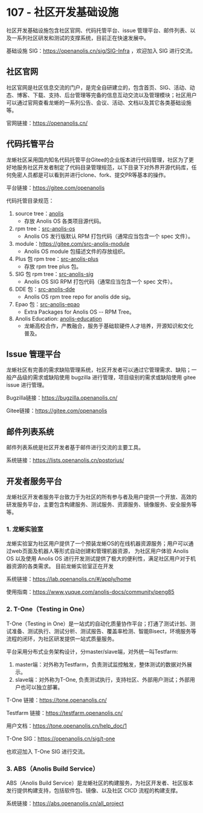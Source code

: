 # 107 - 社区开发基础设施

社区开发基础设施包含社区官网、代码托管平台、issue 管理平台、邮件列表、以及一系列社区研发和测试的支撑系统，目前正在快速发展中。

基础设施 SIG：https://openanolis.cn/sig/SIG-Infra ，欢迎加入 SIG 进行交流。

## 社区官网

社区官网是社区信息交流的门户，是完全自研建立的，包含首页、SIG、活动、动态、博客、下载、支持、后台管理等完备的信息互动交流以及管理模块；社区用户可以通过官网查看龙蜥的一系列公告、会议、活动、文档以及其它各类基础设施等。

官网链接：https://openanolis.cn/

## 代码托管平台

龙蜥社区采用国内知名代码托管平台Gitee的企业版本进行代码管理，社区为了更好地服务社区开发者制定了代码目录管理规范，以下目录下对外界开源代码库，任何免密人员都是可以看到并进行clone、fork、提交PR等基本的操作。

平台链接：https://gitee.com/openanolis

代码托管目录规范：
1. source tree：[anolis](https://gitee.com/anolis)
	- 存放 Anolis OS 各类项目源代码。
2. rpm tree：[src-anolis-os](https://gitee.com/src-anolis-os)
	- Anolis OS 发行版默认 RPM 打包代码（通常应当包含一个 spec 文件）。
3. module：https://gitee.com/src-anolis-module
	- Anolis OS module 包描述文件的存放组织。
4. Plus 包 rpm tree：[src-anolis-plus](https://gitee.com/src-anolis-plus)
	- 存放 rpm tree plus 包。
5. SIG 包 rpm tree：[src-anolis-sig](https://gitee.com/src-anolis-sig)
	- Anolis OS SIG RPM 打包代码（通常应当包含一个 spec 文件）。
6. DDE 包：[src-anolis-dde](https://gitee.com/src-anolis-dde)
	- Anolis OS rpm tree repo for anolis dde sig。
7. Epao 包：[src-anolis-epao](https://gitee.com/src-anolis-epao)
	- Extra Packages for Anolis OS -- RPM Tree。
8. Anolis Education: [anolis-education](https://gitee.com/anolis-education)
	- 龙蜥高校合作，产教融合，服务于基础软硬件人才培养，开源知识和文化普及。

## Issue 管理平台

龙蜥社区有完善的需求缺陷管理系统，社区开发者可以通过它管理需求、缺陷；一般产品级的需求或缺陷使用 bugzilla 进行管理，项目级别的需求或缺陷使用 gitee issue 进行管理。

Bugzilla链接：https://bugzilla.openanolis.cn/

Gitee链接：https://gitee.com/openanolis

## 邮件列表系统

邮件列表系统是社区开发者基于邮件进行交流的主要工具。

系统链接：https://lists.openanolis.cn/postorius/

## 开发者服务平台

龙蜥社区开发者服务平台致力于为社区的所有参与者及用户提供一个开放、高效的研发服务平台，主要包含构建服务、测试服务、资源服务、镜像服务、安全服务等等。

### 1. 龙蜥实验室

龙蜥实验室为社区用户提供了一个预装龙蜥OS的在线机器资源服务；用户可以通过web页面及机器人等形式自动创建和管理机器资源，
为社区用户体验 Anolis OS 以及使用 Anolis OS 进行开发测试提供了极大的便利性，满足社区用户对于机器资源的各类需求。
目前龙蜥实验室正在开发

系统链接：https://lab.openanolis.cn/#/apply/home

使用指南：https://www.yuque.com/anolis-docs/community/peng85


### 2. T-One（Testing in One）

T-One（Testing in One）是一站式的自动化质量协作平台；打通了测试计划、测试准备、测试执行、测试分析、测试报告、覆盖率检测、智能Bisect，环境服务等流程的闭环，为社区研发提供一站式质量服务。

平台采用分布式业务架构设计，分master/slave端，对外统一叫Testfarm: 
1. master端：对外称为Testfarm，负责测试监控触发，整体测试的数据对外展示。
2. slave端：对外称为T-One, 负责测试执行，支持社区、外部用户测试；外部用户也可以独立部署。


T-One 链接：https://tone.openanolis.cn/

Testfarm 链接：https://testfarm.openanolis.cn/

用户文档：https://tone.openanolis.cn/help_doc/1

T-One SIG：https://openanolis.cn/sig/t-one

也欢迎加入 T-One SIG 进行交流。

### 3. ABS（Anolis Build Service）

ABS（Anolis Build Service）是龙蜥社区的构建服务，为社区开发者、社区版本发行提供构建支持，包括软件包、镜像、以及社区 CICD 流程的构建支撑。

系统链接：https://abs.openanolis.cn/all_project